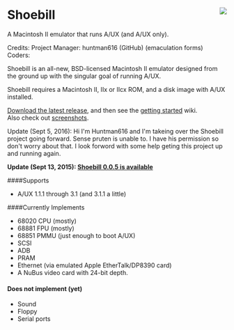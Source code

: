<h1><img align=right src="../../../pruten.github.io/raw/master/web/stork_tiny_head3.jpg"/>Shoebill</h1>

A Macintosh II emulator that runs A/UX (and A/UX only). 

Credits: 
Project Manager: huntman616 (GitHub) (emaculation forms) 
Coders:

Shoebill is an all-new, BSD-licensed Macintosh II emulator designed from the ground up with the singular goal of running A/UX. 

Shoebill requires a Macintosh II, IIx or IIcx ROM, and a disk image with A/UX installed.

[Download the latest release], and then see the [getting started] wiki.  
Also check out [screenshots].

Update (Sept 5, 2016): Hi I'm Huntman616 and I'm takeing over the Shoebill project going forward. Sense pruten is unable to. I have his permission so don't worry about that. I look forword with some help geting this project up and running again.

__Update (Sept 13, 2015): [Shoebill 0.0.5 is available]__

####Supports
* A/UX 1.1.1 through 3.1 (and 3.1.1 a little)

####Currently Implements
* 68020 CPU (mostly)
* 68881 FPU (mostly)
* 68851 PMMU (just enough to boot A/UX)
* SCSI
* ADB
* PRAM
* Ethernet (via emulated Apple EtherTalk/DP8390 card)
* A NuBus video card with 24-bit depth. 

#### Does not implement (yet)
* Sound
* Floppy
* Serial ports

    
[Download the latest release]:https://github.com/pruten/Shoebill/releases
[getting started]:https://github.com/pruten/Shoebill/wiki/Getting-Started
[screenshots]:https://github.com/pruten/Shoebill/wiki/Screenshots
[Shoebill 0.0.5 is available]:https://github.com/pruten/Shoebill/releases
[The thread on emaculation.com]:http://www.emaculation.com/forum/viewtopic.php?f=7&t=8288


